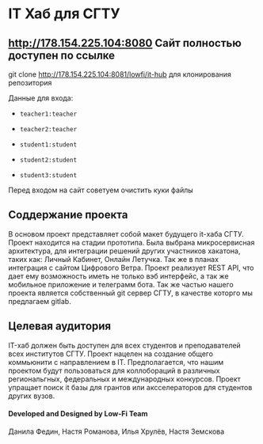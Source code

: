 # IT Хаб для СГТУ
## http://178.154.225.104:8080 Сайт полностью доступен по ссылке

git clone http://178.154.225.104:8081/lowfi/it-hub для клонирования репозитория
 

Данные для входа:
*     teacher1:teacher
*     teacher2:teacher
*     student1:student
*     student2:student
*     student3:student
Перед входом на сайт советуем очистить куки файлы

## Соддержание проекта

В основом проект представляет собой макет будущего it-хаба СГТУ. Проект находится на стадии прототипа. Была выбрана микросервисная архитектура, для интеграции решений других участников хакатона, таких как: Личный Кабинет, Онлайн Летучка. Так же в планах интеграция с сайтом Цифрового Ветра. Проект реализует REST API, что дает ему возможность иметь не только вэб интерфейс, а так же мобильное приложение и телеграмм бота. Так же частью нашего проекта является собственный git сервер СГТУ, в качестве которго мы предлагаем gitlab.

## Целевая аудитория

IT-хаб должен быть доступен для всех студентов и преподавателей всех институтов СГТУ. Проект нацелен на создание общего коммьюнити с направлением в IT. Предполагается, что нашим проектом будут пользоваться для коллобораций в различных региональгных, федеральных и международных конкурсов. Проект упращает поиск it базы для грантов или аксселераторов для студентов других вузов.

#### Developed and Designed by Low-Fi Team
Данила Федин, Настя Романова, Илья Хрулёв, Настя Земскова

